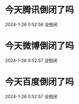 # 今天腾讯倒闭了吗

2024-1-26 0:52:56 没倒闭

# 今天微博倒闭了吗

2024-1-26 0:52:57 没倒闭

# 今天百度倒闭了吗

2024-1-26 0:52:57 没倒闭

